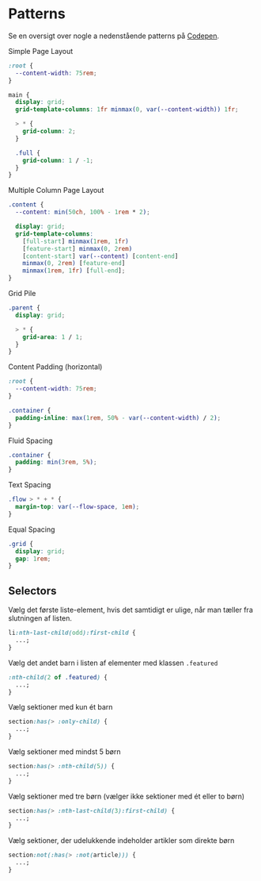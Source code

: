 # Patterns

Se en oversigt over nogle a nedenstående patterns på [Codepen](https://codepen.io/collection/pgYZjB).

Simple Page Layout

```css
:root {
  --content-width: 75rem;
}

main {
  display: grid;
  grid-template-columns: 1fr minmax(0, var(--content-width)) 1fr;

  > * {
    grid-column: 2;
  }

  .full {
    grid-column: 1 / -1;
  }
}
```

Multiple Column Page Layout

```css
.content {
  --content: min(50ch, 100% - 1rem * 2);

  display: grid;
  grid-template-columns:
    [full-start] minmax(1rem, 1fr)
    [feature-start] minmax(0, 2rem)
    [content-start] var(--content) [content-end]
    minmax(0, 2rem) [feature-end]
    minmax(1rem, 1fr) [full-end];
}
```

Grid Pile

```css
.parent {
  display: grid;

  > * {
    grid-area: 1 / 1;
  }
}
```

Content Padding (horizontal)

```css
:root {
  --content-width: 75rem;
}

.container {
  padding-inline: max(1rem, 50% - var(--content-width) / 2);
}
```

Fluid Spacing

```css
.container {
  padding: min(3rem, 5%);
}
```

Text Spacing

```css
.flow > * + * {
  margin-top: var(--flow-space, 1em);
}
```

Equal Spacing

```css
.grid {
  display: grid;
  gap: 1rem;
}
```

## Selectors

Vælg det første liste-element, hvis det samtidigt er ulige, når man tæller fra slutningen af listen.

```css
li:nth-last-child(odd):first-child {
  ...;
}
```

Vælg det andet barn i listen af elementer med klassen `.featured`

```css
:nth-child(2 of .featured) {
  ...;
}
```

Vælg sektioner med kun ét barn

```css
section:has(> :only-child) {
  ...;
}
```

Vælg sektioner med mindst 5 børn

```css
section:has(> :nth-child(5)) {
  ...;
}
```

Vælg sektioner med tre børn (vælger ikke sektioner med ét eller to børn)

```css
section:has(> :nth-last-child(3):first-child) {
  ...;
}
```

Vælg sektioner, der udelukkende indeholder artikler som direkte børn

```css
section:not(:has(> :not(article))) {
  ...;
}
```
